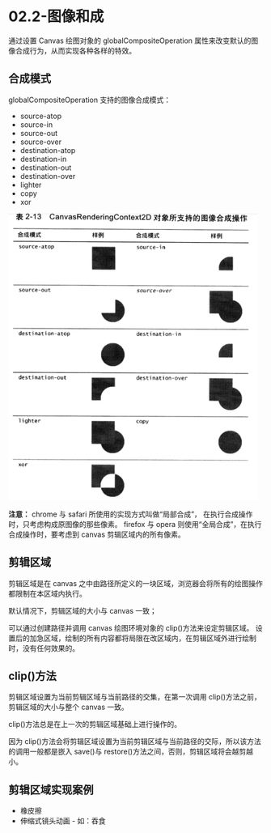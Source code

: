 # 02.2-图像和成

通过设置 Canvas 绘图对象的 globalCompositeOperation 属性来改变默认的图像合成行为，从而实现各种各样的特效。

## 合成模式

globalCompositeOperation 支持的图像合成模式：

- source-atop
- source-in
- source-out
- source-over
- destination-atop
- destination-in
- destination-out
- destination-over
- lighter
- copy
- xor

![图像合成模式](../../images/dom/canvas-2.14.png)

**注意：**
chrome 与 safari 所使用的实现方式叫做“局部合成”，
在执行合成操作时，只考虑构成原图像的那些像素。
firefox 与 opera 则使用“全局合成”，在执行合成操作时，要考虑到 canvas 剪辑区域内的所有像素。

## 剪辑区域

剪辑区域是在 canvas 之中由路径所定义的一块区域，浏览器会将所有的绘图操作都限制在本区域内执行。

默认情况下，剪辑区域的大小与 canvas 一致；

可以通过创建路径并调用 canvas 绘图环境对象的 clip()方法来设定剪辑区域。
设置后的加急区域，绘制的所有内容都将局限在改区域内，在剪辑区域外进行绘制时，没有任何效果的。

## clip()方法

剪辑区域设置为当前剪辑区域与当前路径的交集，在第一次调用 clip()方法之前，剪辑区域的大小与整个 canvas 一致。

clip()方法总是在上一次的剪辑区域基础上进行操作的。

因为 clip()方法会将剪辑区域设置为当前剪辑区域与当前路径的交际，所以该方法的调用一般都是嵌入 save()与 restore()方法之间，否则，剪辑区域将会越剪越小。

## 剪辑区域实现案例

- 橡皮擦
- 伸缩式镜头动画 - 如：吞食

